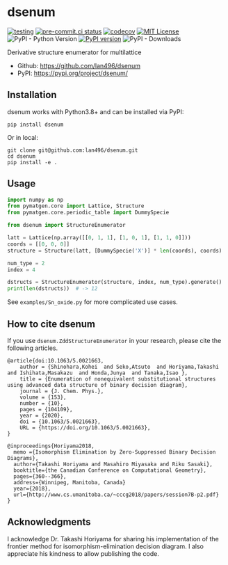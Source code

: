 # dsenum

[![testing](https://github.com/lan496/dsenum/actions/workflows/testing.yml/badge.svg?branch=master)](https://github.com/lan496/dsenum/actions/workflows/testing.yml)
[![pre-commit.ci status](https://results.pre-commit.ci/badge/github/lan496/dsenum/master.svg)](https://results.pre-commit.ci/latest/github/lan496/dsenum/master)
[![codecov](https://codecov.io/gh/lan496/dsenum/branch/master/graph/badge.svg)](https://codecov.io/gh/lan496/dsenum)
[![MIT License](http://img.shields.io/badge/license-MIT-blue.svg?style=flat)](LICENSE)
![PyPI - Python Version](https://img.shields.io/pypi/pyversions/dsenum)
[![PyPI version](https://badge.fury.io/py/dsenum.svg)](https://badge.fury.io/py/dsenum)
![PyPI - Downloads](https://img.shields.io/pypi/dm/dsenum)

Derivative structure enumerator for multilattice

- Github: https://github.com/lan496/dsenum
- PyPI: https://pypi.org/project/dsenum/

## Installation

dsenum works with Python3.8+ and can be installed via PyPI:

```shell
pip install dsenum
```

Or in local:
```shell
git clone git@github.com:lan496/dsenum.git
cd dsenum
pip install -e .
```

## Usage

```python
import numpy as np
from pymatgen.core import Lattice, Structure
from pymatgen.core.periodic_table import DummySpecie

from dsenum import StructureEnumerator

latt = Lattice(np.array([[0, 1, 1], [1, 0, 1], [1, 1, 0]]))
coords = [[0, 0, 0]]
structure = Structure(latt, [DummySpecie('X')] * len(coords), coords)

num_type = 2
index = 4

dstructs = StructureEnumerator(structure, index, num_type).generate()
print(len(dstructs))  # -> 12
```

See `examples/Sn_oxide.py` for more complicated use cases.

## How to cite dsenum

If you use `dsenum.ZddStructureEnumerator` in your research, please cite the following articles.

```
@article{doi:10.1063/5.0021663,
    author = {Shinohara,Kohei  and Seko,Atsuto  and Horiyama,Takashi  and Ishihata,Masakazu  and Honda,Junya  and Tanaka,Isao },
    title = {Enumeration of nonequivalent substitutional structures using advanced data structure of binary decision diagram},
    journal = {J. Chem. Phys.},
    volume = {153},
    number = {10},
    pages = {104109},
    year = {2020},
    doi = {10.1063/5.0021663},
    URL = {https://doi.org/10.1063/5.0021663},
}
```

```
@inproceedings{Horiyama2018,
  memo ={Isomorphism Elimination by Zero-Suppressed Binary Decision Diagrams},
  author={Takashi Horiyama and Masahiro Miyasaka and Riku Sasaki},
  booktitle={the Canadian Conference on Computational Geometry},
  pages={360--366},
  address={Winnipeg, Manitoba, Canada}
  year={2018},
  url={http://www.cs.umanitoba.ca/~cccg2018/papers/session7B-p2.pdf}
}
```

## Acknowledgments

I acknowledge Dr. Takashi Horiyama for sharing his implementation of the frontier method for isomorphism-elimination decision diagram.
I also appreciate his kindness to allow publishing the code.
